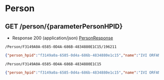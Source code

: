 # Person


## GET /person/{parameterPersonHPID}
- Response 200 (application/json)
[PersonResponse](PersonResponse.md)
```
/Person/F3149A0A-6585-0D4A-686B-4834880E1C15/196211
```
```json
{"person_hpid":"f3149a0a-6585-0d4a-686b-4834880e1c15","name":"IVI ORFANIDOU MICHAIL","month_of_birth":["196211"],"person_records_data_grid":[{"source_name":"Company Appointments","month_of_birth":"196211  ","full_match":"1","row_key":"Snapshot","row_key_subfix":"18570876","company":null,"url_query":"CompanyAppointmentForm\u0026FileName=Snapshot\u0026LineNumber=18570876"}]}
```
```
/Person/F3149A0A-6585-0D4A-686B-4834880E1C15
```
```json
{"person_hpid":"f3149a0a-6585-0d4a-686b-4834880e1c15","name":"IVI ORFANIDOU MICHAIL","month_of_birth":[""],"person_records_data_grid":[{"source_name":"Company Appointments","month_of_birth":"196211  ","full_match":"0","row_key":"Snapshot","row_key_subfix":"18570876","company":null,"url_query":"CompanyAppointmentForm\u0026FileName=Snapshot\u0026LineNumber=18570876"}]}
```
